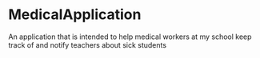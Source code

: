 # MedicalApplication
An application that is intended to help medical workers at my school keep track of and notify teachers about sick students

